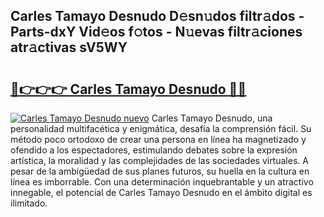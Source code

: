 ## Carles Tamayo Desnudo D𝚎sn𝚞dos filtr𝚊dos - Parts-dxY Vid𝚎os f𝚘tos - N𝚞evas filtr𝚊ciones atr𝚊ctivas sV5WY

# <h2><a href="http://mb0mv14.tromn.icu/?c=Carles+Tamayo+Desnudo">🔗👉👉👉 Carles Tamayo Desnudo 🔗🔗</a></h2>

[![Carles Tamayo Desnudo nuevo](https://i.imgur.com/pEAQMta.gif)](http://mb0mv14.tromn.icu/?c=Carles+Tamayo+Desnudo)
Carles Tamayo Desnudo, una personalidad multifacética y enigmática, desafía la comprensión fácil. Su método poco ortodoxo de crear una persona en línea ha magnetizado y ofendido a los espectadores, estimulando debates sobre la expresión artística, la moralidad y las complejidades de las sociedades virtuales. A pesar de la ambigüedad de sus planes futuros, su huella en la cultura en línea es imborrable. Con una determinación inquebrantable y un atractivo innegable, el potencial de Carles Tamayo Desnudo en el ámbito digital es ilimitado.
